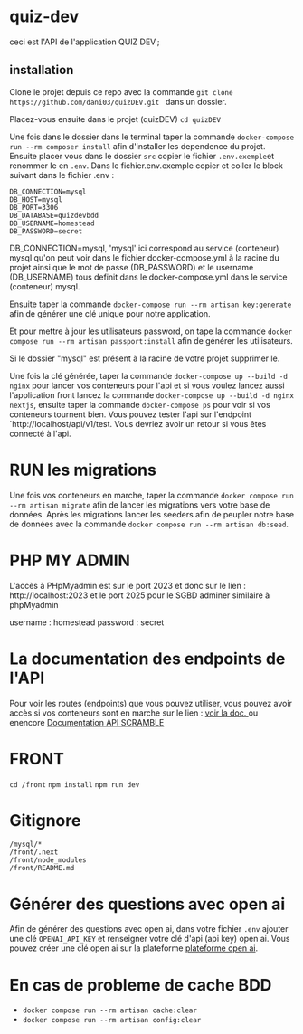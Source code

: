 # quiz-dev

ceci est l'API de l'application QUIZ DEV ;

## installation

Clone le projet depuis ce repo avec la commande `git clone https://github.com/dani03/quizDEV.git ` dans un dossier.

Placez-vous ensuite dans le projet (quizDEV) `cd quizDEV`

Une fois dans le dossier dans le terminal taper la commande `docker-compose run --rm composer install` afin d'installer les dependence du projet.
Ensuite placer vous dans le dossier `src` copier le fichier `.env.exemple`et renommer le en `.env`.
Dans le fichier.env.exemple copier et coller le block suivant dans le fichier .env :

```
DB_CONNECTION=mysql
DB_HOST=mysql
DB_PORT=3306
DB_DATABASE=quizdevbdd
DB_USERNAME=homestead
DB_PASSWORD=secret

```

DB_CONNECTION=mysql, 'mysql' ici correspond au service (conteneur) mysql qu'on peut voir dans le fichier docker-compose.yml à la racine du projet ainsi que le mot de passe (DB_PASSWORD) et le username (DB_USERNAME) tous definit dans le docker-compose.yml dans le service (conteneur) mysql.

Ensuite taper la commande `docker-compose run --rm artisan key:generate` afin de générer une clé unique pour notre application.

Et pour mettre à jour les utilisateurs password, on tape la commande `docker compose run --rm artisan passport:install` afin de
générer les utilisateurs.

Si le dossier "mysql" est présent à la racine de votre projet supprimer le.

Une fois la clé générée, taper la commande `docker-compose up --build -d nginx` pour lancer vos conteneurs pour l'api et si vous voulez lancez aussi l'application front lancez la commande `docker-compose up --build -d nginx nextjs`, ensuite taper la commande `docker-compose ps` pour voir si vos conteneurs tournent bien. Vous pouvez tester l'api sur l'endpoint `http://localhost/api/v1/test. Vous devriez avoir un retour si vous êtes connecté à l'api.

# RUN les migrations

Une fois vos conteneurs en marche, taper la commande `docker compose run --rm artisan migrate` afin de lancer les migrations vers votre base de données.
Après les migrations lancer les seeders afin de peupler notre base de données avec la commande `docker compose run --rm artisan db:seed`.

# PHP MY ADMIN

L'accès à PHpMyadmin est sur le port 2023 et donc sur le lien : http://localhost:2023 et le port 2025 pour le SGBD adminer similaire à phpMyadmin

username : homestead
password : secret

# La documentation des endpoints de l'API

Pour voir les routes (endpoints) que vous pouvez utiliser, vous pouvez avoir accès si vos conteneurs sont en marche sur le lien : <a href="http://localhost:3002/docs/index.html">
voir la doc.
</a>
ou enencore <a href="http://localhost:3002/docs/api#/"> Documentation  API SCRAMBLE  </a>



# FRONT

`cd /front`
`npm install`
`npm run dev`

# Gitignore

```
/mysql/*
/front/.next
/front/node_modules
/front/README.md
```

# Générer des questions avec open ai 
Afin de générer des questions avec open ai, dans votre fichier `.env` ajouter une clé `OPENAI_API_KEY` et renseigner votre clé d'api (api key) 
open ai. Vous pouvez créer une clé open ai sur la plateforme <a href="https://platform.openai.com/"> plateforme open ai</a>.

# En cas de probleme de cache BDD

- `docker compose run --rm artisan cache:clear`
- `docker compose run --rm artisan config:clear`
